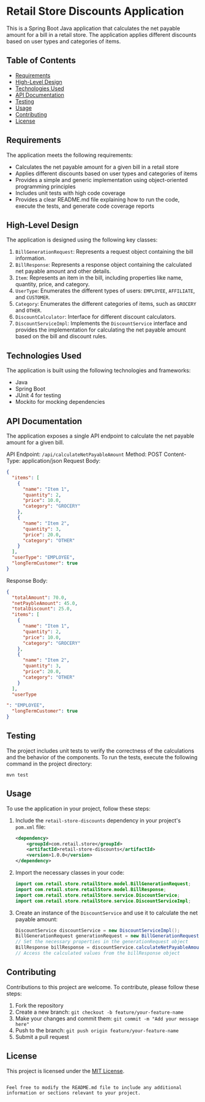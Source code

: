 # Retail Store Discounts Application

This is a Spring Boot Java application that calculates the net payable amount for a bill in a retail store. The application applies different discounts based on user types and categories of items.

## Table of Contents
- [Requirements](#requirements)
- [High-Level Design](#high-level-design)
- [Technologies Used](#technologies-used)
- [API Documentation](#api-documentation)
- [Testing](#testing)
- [Usage](#usage)
- [Contributing](#contributing)
- [License](#license)

## Requirements
The application meets the following requirements:
- Calculates the net payable amount for a given bill in a retail store
- Applies different discounts based on user types and categories of items
- Provides a simple and generic implementation using object-oriented programming principles
- Includes unit tests with high code coverage
- Provides a clear README.md file explaining how to run the code, execute the tests, and generate code coverage reports

## High-Level Design
The application is designed using the following key classes:

1. `BillGenerationRequest`: Represents a request object containing the bill information.
2. `BillResponse`: Represents a response object containing the calculated net payable amount and other details.
3. `Item`: Represents an item in the bill, including properties like name, quantity, price, and category.
4. `UserType`: Enumerates the different types of users: `EMPLOYEE`, `AFFILIATE`, and `CUSTOMER`.
5. `Category`: Enumerates the different categories of items, such as `GROCERY` and `OTHER`.
6. `DiscountCalculator`: Interface for different discount calculators.
7. `DiscountServiceImpl`: Implements the `DiscountService` interface and provides the implementation for calculating the net payable amount based on the bill and discount rules.

## Technologies Used
The application is built using the following technologies and frameworks:
- Java
- Spring Boot
- JUnit 4 for testing
- Mockito for mocking dependencies



## API Documentation
The application exposes a single API endpoint to calculate the net payable amount for a given bill.

API Endpoint: `/api/calculateNetPayableAmount`
Method: POST
Content-Type: application/json
Request Body: 
```json
{
  "items": [
    {
      "name": "Item 1",
      "quantity": 2,
      "price": 10.0,
      "category": "GROCERY"
    },
    {
      "name": "Item 2",
      "quantity": 3,
      "price": 20.0,
      "category": "OTHER"
    }
  ],
  "userType": "EMPLOYEE",
  "longTermCustomer": true
}
```
Response Body:
```json
{
  "totalAmount": 70.0,
  "netPaybleAmount": 45.0,
  "totalDiscount": 25.0,
  "items": [
    {
      "name": "Item 1",
      "quantity": 2,
      "price": 10.0,
      "category": "GROCERY"
    },
    {
      "name": "Item 2",
      "quantity": 3,
      "price": 20.0,
      "category": "OTHER"
    }
  ],
  "userType

": "EMPLOYEE",
  "longTermCustomer": true
}
```

## Testing
The project includes unit tests to verify the correctness of the calculations and the behavior of the components. To run the tests, execute the following command in the project directory:
```
mvn test
```



## Usage
To use the application in your project, follow these steps:

1. Include the `retail-store-discounts` dependency in your project's `pom.xml` file:
   ```xml
   <dependency>
       <groupId>com.retail.store</groupId>
       <artifactId>retail-store-discounts</artifactId>
       <version>1.0.0</version>
   </dependency>
   ```
2. Import the necessary classes in your code:
   ```java
   import com.retail.store.retailStore.model.BillGenerationRequest;
   import com.retail.store.retailStore.model.BillResponse;
   import com.retail.store.retailStore.service.DiscountService;
   import com.retail.store.retailStore.service.DiscountServiceImpl;
   ```
3. Create an instance of the `DiscountService` and use it to calculate the net payable amount:
   ```java
   DiscountService discountService = new DiscountServiceImpl();
   BillGenerationRequest generationRequest = new BillGenerationRequest();
   // Set the necessary properties in the generationRequest object
   BillResponse billResponse = discountService.calculateNetPayableAmount(generationRequest);
   // Access the calculated values from the billResponse object
   ```

## Contributing
Contributions to this project are welcome. To contribute, please follow these steps:
1. Fork the repository
2. Create a new branch: `git checkout -b feature/your-feature-name`
3. Make your changes and commit them: `git commit -m "Add your message here"`
4. Push to the branch: `git push origin feature/your-feature-name`
5. Submit a pull request

## License
This project is licensed under the [MIT License](LICENSE).
```

Feel free to modify the README.md file to include any additional information or sections relevant to your project.